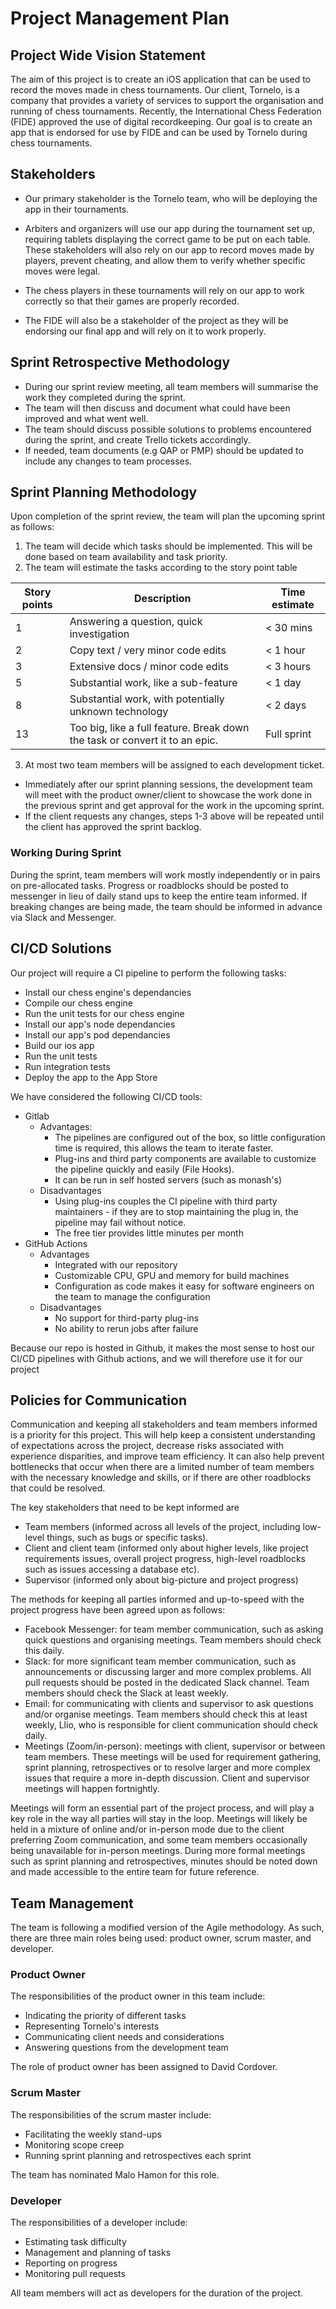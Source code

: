 # Project Management Plan

## Project Wide Vision Statement
The aim of this project is to create an iOS application that can be used to record the moves made in chess tournaments. Our client, Tornelo, is a company that provides a variety of services to support the organisation and running of chess tournaments. Recently, the International Chess Federation (FIDE) approved the use of digital recordkeeping. Our goal is to create an app that is endorsed for use by FIDE and can be used by Tornelo during chess tournaments. 

## Stakeholders
- Our primary stakeholder is the Tornelo team, who will be deploying the app in their tournaments.

- Arbiters and organizers will use our app during the tournament set up, requiring tablets displaying the correct game to be put on each table. These stakeholders will also rely on our app to record moves made by players, prevent cheating, and allow them to verify whether specific moves were legal.

- The chess players in these tournaments will rely on our app to work correctly so that their games are properly recorded. 

- The FIDE will also be a stakeholder of the project as they will be endorsing our final app and will rely on it to work properly.

## Sprint Retrospective Methodology
- During our sprint review meeting, all team members will summarise the work they completed during the sprint. 
- The team will then discuss and document what could have been improved and what went well. 
- The team should discuss possible solutions to problems encountered during the sprint, and create Trello tickets accordingly. 
- If needed, team documents (e.g QAP or PMP) should be updated to include any changes to team processes. 

## Sprint Planning Methodology
Upon completion of the sprint review, the team will plan the upcoming sprint as follows: 
1. The team will decide which tasks should be implemented. This will be done based on team availability and task priority. 
2. The team will estimate the tasks according to the story point table

| Story points | Description                                                                 | Time estimate |
|--------------|-----------------------------------------------------------------------------|---------------|
| 1            | Answering a question, quick investigation                                   | < 30 mins     |
| 2            | Copy text / very minor code edits                                           | < 1 hour      |
| 3            | Extensive docs / minor code edits                                           | < 3 hours     |
| 5            | Substantial work, like a sub-feature                                        | < 1 day       |
| 8            | Substantial work, with potentially unknown technology                       | < 2 days      |
| 13           | Too big, like a full feature. Break down the task or convert it to an epic. | Full sprint   |

3. At most two team members will be assigned to each development ticket.

- Immediately after our sprint planning sessions, the development team will meet with the product owner/client to showcase the work done in the previous sprint and get approval for the work in the upcoming sprint.
- If the client requests any changes, steps 1-3 above will be repeated until the client has approved the sprint backlog.

### Working During Sprint 
During the sprint, team members will work mostly independently or in pairs on pre-allocated tasks. Progress or roadblocks should be posted to messenger in lieu of daily stand ups to keep the entire team informed. If breaking changes are being made, the team should be informed in advance via Slack and Messenger.

## CI/CD Solutions
Our project will require a CI pipeline to perform the following tasks:
- Install our chess engine's dependancies
- Compile our chess engine
- Run the unit tests for our chess engine
- Install our app's node dependancies
- Install our app's pod dependancies
- Build our ios app
- Run the unit tests
- Run integration tests
- Deploy the app to the App Store

We have considered the following CI/CD tools:
- Gitlab
  - Advantages:
    - The pipelines are configured out of the box, so little configuration time is required, this allows the team to iterate faster.
    - Plug-ins and third party components are available to customize the pipeline quickly and easily (File Hooks).   
    - It can be run in self hosted servers (such as monash's)
  - Disadvantages
    - Using plug-ins couples the CI pipeline with  third party maintainers - if they are to stop maintaining the plug in, the pipeline may fail without notice.
    - The free tier provides little minutes per month
- GitHub Actions
  - Advantages
    - Integrated with our repository
    - Customizable CPU, GPU and memory for build machines
    - Configuration as code makes it easy for software engineers on the team to manage the configuration
  - Disadvantages
    - No support for third-party plug-ins
    - No ability to rerun jobs after failure

Because our repo is hosted in Github, it makes the most sense to host our CI/CD pipelines with Github actions, and we will therefore use it for our project
  
## Policies for Communication
Communication and keeping all stakeholders and team members informed is a priority for this project. This will help keep a consistent understanding of expectations across the project, decrease risks associated with experience disparities, and improve team efficiency. It can also help prevent bottlenecks that occur when there are a limited number of team members with the necessary knowledge and skills, or if there are other roadblocks that could be resolved. 

The key stakeholders that need to be kept informed are
- Team members (informed across all levels of the project, including low-level things, such as bugs or specific tasks).
- Client and client team (informed only about higher levels, like project requirements issues, overall project progress, high-level roadblocks such as issues accessing a database etc). 
- Supervisor (informed only about big-picture and project progress)

The methods for keeping all parties informed and up-to-speed with the project progress have been agreed upon as follows: 
- Facebook Messenger: for team member communication, such as asking quick questions and organising meetings. Team members should check this daily.
- Slack: for more significant team member communication, such as announcements or discussing larger and more complex problems. All pull requests should be posted in the dedicated Slack channel. Team members should check the Slack at least weekly.
- Email: for communicating with clients and supervisor to ask questions and/or organise meetings. Team members should check this at least weekly, Llio, who is responsible for client communication should check daily.
- Meetings (Zoom/in-person): meetings with client, supervisor or between team members. These meetings will be used for requirement gathering, sprint planning, retrospectives or to resolve larger and more complex issues that require a more in-depth discussion. Client and supervisor meetings will happen fortnightly. 

Meetings will form an essential part of the project process, and will play a key role in the way all parties will stay in the loop. Meetings will likely be held in a mixture of online and/or in-person mode due to the client preferring Zoom communication, and some team members occasionally being unavailable for in-person meetings. During more formal meetings such as sprint planning and retrospectives, minutes should be noted down and made accessible to the entire team for future reference. 

## Team Management
The team is following a modified version of the Agile methodology. As such, there are three main roles being used: product owner, scrum master, and developer. 

### Product Owner
The responsibilities of the product owner in this team include:
- Indicating the priority of different tasks
- Representing Tornelo's interests
- Communicating client needs and considerations
- Answering questions from the development team

The role of product owner has been assigned to David Cordover.

### Scrum Master
The responsibilities of the scrum master include:
- Facilitating the weekly stand-ups
- Monitoring scope creep 
- Running sprint planning and retrospectives each sprint

The team has nominated Malo Hamon for this role.

### Developer
The responsibilities of a developer include:
- Estimating task difficulty
- Management and planning of tasks
- Reporting on progress
- Monitoring pull requests

All team members will act as developers for the duration of the project.
